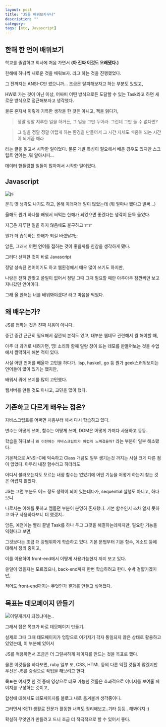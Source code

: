 ```yaml
---
layout: post
title: "JS를 배워보자꾸나"
description: ""
category:
tags: [etc, Javascript]
---
```



## 한해 한 언어 배워보기
학교를 졸업하고 회사에 처음 가면서 __(아 진짜 이것도 오래됐다.)__

한해에 하나씩 새로운 것을 배워보자. 라고 하는 것을 진행했었다. 

그 전까지는 ANSI-C만 썼으니까... 조금은 탈피해보자고 하는 부분도 있었고, 

HW로 가는 것이 아닌 이상, 어짜피 어떤 방식으로든 도달할 수 있는 Task라고 하면 새로운 방식으로 접근해보자고 생각했다.

물론 혼자서 이렇게 기특한 생각을 한 것은 아니고, 책을 읽다가, 


> 정말 정말 지루한 일을 하거든, 그 일을 그만 두어라. 그런데 그만 둘 수 없다면?

> 그 일을 정말 정말 어렵게 하는 환경을 만들어서 그 시간 자체도 배움이 되는 시간이 되게끔 해라 



라는 글을 읽고서 시작한 일이었다. 물론 개발 특성이 필요해서 배운 경우도 있지만 스크립트 언어는..뭐 알아시피...

데이터 핸들링할 일들이 많아져서 시작한 일이었다.



## Javascript
![js](https://i0.wp.com/sumanbhattarai.com.np/wp-content/uploads/2018/07/javascript.jpg?fit=900%2C600)

문득 옛 생각도 나기도 하고, 올해 이래저래 일이 많았는데 (뭐 얼마나 됐다고 벌써...)

올해도 뭔가 하나를 배워서 써먹는 한해가 되었으면 좋겠다는 생각이 문득 들었다. 

지금은 지루한 일을 하지 않음에도 불구하고 ㅠㅠ

뭔가 더 습득하는 한해가 되길 바랬달까;;

암튼, 그래서 어떤 언어를 접하는 것이 좋을까를 한참을 생각하게 됐다.

그러다 선택한 것이 바로 Javascript

정말 성숙된 언어이기도 하고 웹환경에서 매우 많이 쓰기도 하지만,

나랑은 전혀 안맞고 쓸일이 없어서 정말 그때 그때 필요할 때만 아주아주 잠깐씩만 보고 지나갔던 언어이다.

그래 올 한해는 너를 배워봐야겠다! 라고 마음을 먹었다.



## 왜 배우는가?

JS를 접하는 것은 진짜 처음이 아니다. 

중간 중간 근근히 필요해서 잠깐씩 본적도 있고, 대부분 웹데모 관련해서 뭘 해야할 때,

아주 더 과거로 내려가면, 띵! 소리와 함께 알람 창이 뜨는 데모를 만들어보는 것을 수업에서 짤막하게 해본 적이 있다.

사실 어떤 언어를 배울까 고민을 하다가. lisp, haskell, go 등 뭔가 geek스러워보이는 언어들이 많이 있기는 했지만,

배워서 뭐에 쓰지를 많이 고민했다.

웹서버를 만들 것도 아니고, 고민을 많이 했다. 


## 기존하고 다르게 배우는 점은?
자바스크립트를 어쩌면 처음부터 해서 다시 학습하고 있다.

변수는 어떻게 쓰며, 함수는 어떻게 쓰며, DOM은 어떻게 가져다 사용하고 등등..

학습을 하다보니 `왜 이전에는 자바스크립트가 어렵게 느껴졌을까?` 라는 부분이 일부 해소됐다.

기본적으로 ANSI-C에 익숙하고 Class 개념도 일부 생기는것 까지는 사실 크게 다른 점이 없었다. 아무리 내장 함수라고 하더라도

어디서 불러오는지도 모르는 내장 함수는 없었기에 어떤 기능을 어떻게 하는지 찾는 것은 어렵지 않았다.

JS는 그런 부분도 어느 정도 생략이 되어 있는데다가, sequential 실행도 아니고, 하다보니 

나로서는 이해를 못하고 멤돌던 부분이 분명히 존재했다. 기본 함수인지 조차 알지 못하고 마구 사용하다보니 더 했겠지..

암튼, 예전에는 빨리 끝낼 Task를 하나 두고 그것을 해결하는데까지만, 필요한 기능을 익혔다고 보면,

그것보다는 조금 더 광범위하게 학습하고 있다. 기본 문법부터 기본 함수, 메소드 등에 대해서 정리 중이고,

이를 이용하여 front-end에서 어떻게 사용가능한지 까지 보고 있다. 

쓸일이 있을지는 모르겠으나, back-end까지 한번 학습하려고 한다. 수박 겉햘기겠지만,

적어도 front-end까지는 무엇인가 결과를 만들고 싶어졌다.


## 목표는 데모페이지 만들기
![이렇게까지 되겠냐마는..](https://avada.kr/wrps/wp-content/uploads/2017/03/install_avada_demo_23.jpg)

그래서 잡은 목표가 바로 데모페이지 만들기..

실제로 그때 그때 데모페이지가 엉망으로 여기저기 각자 통일되지 않은 상태로 활용하고 있었는데, 이 부분에 있어서

JS를 적용하면서 조금은 더 그럴싸하게 페이지를 만드는 것을 목표로 했다. 

물론 이것들을 하다보면, ruby 일부 또, CSS, HTML 등의 다른 익힐 것들이 많겠지만 우선은 JS를 중심으로 작업을 해보려고 한다.

목표는 여지껏 한 것 중에 영상으로 데모 가능한 것들은 효과적으로 이미지를 보여줄 페이지를 구성하는 것이고,

합성에 대해서도 데모페이지를 블로그 내로 옮겨볼까 생각중이다.

그러면서 KETI 생활로 전문가 활동한 내역도 정리해보고..기타 등등.. 해봐야지 :)

확실히 무엇인가 만들려고 드니 조금 더 적극적으로 할 수 있어서 좋다.


